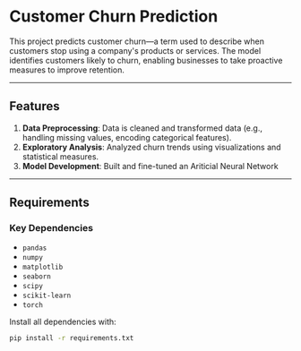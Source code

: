 
# Customer Churn Prediction

This project predicts customer churn—a term used to describe when customers stop using a company's products or services. The model identifies customers likely to churn, enabling businesses to take proactive measures to improve retention. 

---

## Features
1. **Data Preprocessing**: Data is cleaned and transformed data (e.g., handling missing values, encoding categorical features).
2. **Exploratory Analysis**: Analyzed churn trends using visualizations and statistical measures.
3. **Model Development**: Built and fine-tuned an Ariticial Neural Network 

---

## Requirements
### Key Dependencies
- `pandas`
- `numpy`
- `matplotlib`
- `seaborn`
- `scipy`
- `scikit-learn`
- `torch` 

Install all dependencies with:
```bash
pip install -r requirements.txt
```

